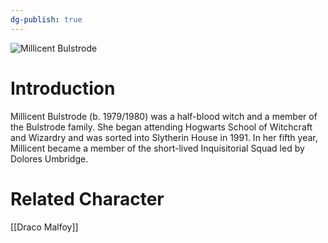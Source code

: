 ```yaml
---
dg-publish: true
---
```

![Millicent Bulstrode](http://rxbg5ysja.bkt.gdipper.com/Millicent_Bulstrode.png)
# Introduction
Millicent Bulstrode (b. 1979/1980) was a half-blood witch and a member of the Bulstrode family. She began attending Hogwarts School of Witchcraft and Wizardry and was sorted into Slytherin House in 1991. In her fifth year, Millicent became a member of the short-lived Inquisitorial Squad led by Dolores Umbridge.

# Related Character
[[Draco Malfoy]]
